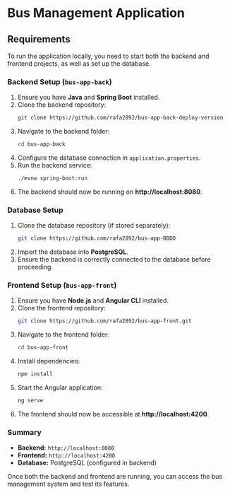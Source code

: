 # Bus Management Application

## Requirements
To run the application locally, you need to start both the backend and frontend projects, as well as set up the database.

### Backend Setup (`bus-app-back`)
1. Ensure you have **Java** and **Spring Boot** installed.
2. Clone the backend repository:
   ```sh
   git clone https://github.com/rafa2892/bus-app-back-deploy-version
   ```
3. Navigate to the backend folder:
   ```sh
   cd bus-app-back
   ```
4. Configure the database connection in `application.properties`.
5. Run the backend service:
   ```sh
   ./mvnw spring-boot:run
   ```
6. The backend should now be running on **http://localhost:8080**.

### Database Setup
1. Clone the database repository (if stored separately):
   ```sh
   git clone https://github.com/rafa2892/bus-app-BBDD
   ```
2. Import the database into **PostgreSQL**.
3. Ensure the backend is correctly connected to the database before proceeding.

### Frontend Setup (`bus-app-front`)
1. Ensure you have **Node.js** and **Angular CLI** installed.
2. Clone the frontend repository:
   ```sh
   git clone https://github.com/rafa2892/bus-app-front.git
   ```
3. Navigate to the frontend folder:
   ```sh
   cd bus-app-front
   ```
4. Install dependencies:
   ```sh
   npm install
   ```
5. Start the Angular application:
   ```sh
   ng serve
   ```
6. The frontend should now be accessible at **http://localhost:4200**.

### Summary
- **Backend:** `http://localhost:8080`
- **Frontend:** `http://localhost:4200`
- **Database:** PostgreSQL (configured in backend)

Once both the backend and frontend are running, you can access the bus management system and test its features.

